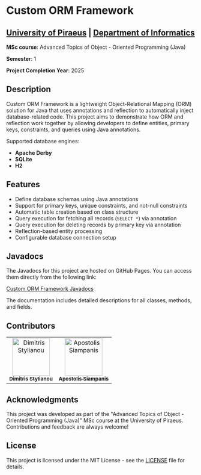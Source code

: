 # Custom ORM Framework

## [University of Piraeus](https://www.unipi.gr/en/home/) | [Department of Informatics](https://cs.unipi.gr/en/)
**MSc course**: Advanced Topics of Object - Oriented Programming (Java)

**Semester**: 1

**Project Completion Year**: 2025

## Description
Custom ORM Framework is a lightweight Object-Relational Mapping (ORM) solution for Java that uses annotations and reflection to automatically inject database-related code.
This project aims to demonstrate how ORM and reflection work together by allowing developers to define entities, primary keys, constraints, and queries using Java annotations.

Supported database engines:
- **Apache Derby**
- **SQLite**
- **H2**

## Features
- Define database schemas using Java annotations
- Support for primary keys, unique constraints, and not-null constraints
- Automatic table creation based on class structure
- Query execution for fetching all records (`SELECT *`) via annotation
- Query execution for deleting records by primary key via annotation
- Reflection-based entity processing
- Configurable database connection setup

## Javadocs
The Javadocs for this project are hosted on GitHub Pages. You can access them directly from the following link:

[Custom ORM Framework Javadocs](https://dimitrisstyl7.github.io/custom-orm-framework/)

The documentation includes detailed descriptions for all classes, methods, and fields.

## Contributors
<table>
  <tr>
    <td align="center"><a href="https://github.com/dimitrisstyl7"><img src="https://avatars.githubusercontent.com/u/75742419?v=4" width="100px;" alt="Dimitris Stylianou"/><br /><sub><b>Dimitris Stylianou</b></sub></a><br /></td>
    <td align="center"><a href="https://github.com/ApostolisSiampanis"><img src="https://avatars.githubusercontent.com/u/75365398?v=4" width="100px;" alt="Apostolis Siampanis"/><br /><sub><b>Apostolis Siampanis</b></sub></a><br /></td>
  </tr>
</table>

## Acknowledgments
This project was developed as part of the "Advanced Topics of Object - Oriented Programming (Java)" MSc course at the University of Piraeus. Contributions and feedback are always welcome!

## License
This project is licensed under the MIT License - see the [LICENSE](LICENSE) file for details.
